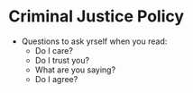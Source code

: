 # Criminal Justice Policy
* Questions to ask yrself when you read:
    * Do I care?
    * Do I trust you?
    * What are you saying?
    * Do I agree?
